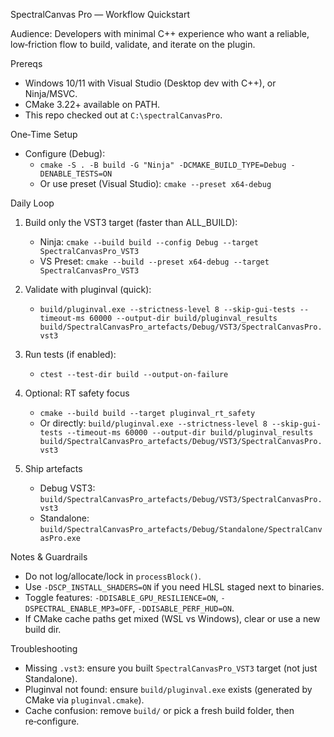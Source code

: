 SpectralCanvas Pro — Workflow Quickstart

Audience: Developers with minimal C++ experience who want a reliable, low‑friction flow to build, validate, and iterate on the plugin.

Prereqs
- Windows 10/11 with Visual Studio (Desktop dev with C++), or Ninja/MSVC.
- CMake 3.22+ available on PATH.
- This repo checked out at `C:\spectralCanvasPro`.

One‑Time Setup
- Configure (Debug):
  - `cmake -S . -B build -G "Ninja" -DCMAKE_BUILD_TYPE=Debug -DENABLE_TESTS=ON`
  - Or use preset (Visual Studio): `cmake --preset x64-debug`

Daily Loop
1) Build only the VST3 target (faster than ALL_BUILD):
   - Ninja: `cmake --build build --config Debug --target SpectralCanvasPro_VST3`
   - VS Preset: `cmake --build --preset x64-debug --target SpectralCanvasPro_VST3`

2) Validate with pluginval (quick):
   - `build/pluginval.exe --strictness-level 8 --skip-gui-tests --timeout-ms 60000 --output-dir build/pluginval_results build/SpectralCanvasPro_artefacts/Debug/VST3/SpectralCanvasPro.vst3`

3) Run tests (if enabled):
   - `ctest --test-dir build --output-on-failure`

4) Optional: RT safety focus
   - `cmake --build build --target pluginval_rt_safety`
   - Or directly: `build/pluginval.exe --strictness-level 8 --skip-gui-tests --timeout-ms 60000 --output-dir build/pluginval_results build/SpectralCanvasPro_artefacts/Debug/VST3/SpectralCanvasPro.vst3`

5) Ship artefacts
   - Debug VST3: `build/SpectralCanvasPro_artefacts/Debug/VST3/SpectralCanvasPro.vst3`
   - Standalone: `build/SpectralCanvasPro_artefacts/Debug/Standalone/SpectralCanvasPro.exe`

Notes & Guardrails
- Do not log/allocate/lock in `processBlock()`.
- Use `-DSCP_INSTALL_SHADERS=ON` if you need HLSL staged next to binaries.
- Toggle features: `-DDISABLE_GPU_RESILIENCE=ON`, `-DSPECTRAL_ENABLE_MP3=OFF`, `-DDISABLE_PERF_HUD=ON`.
- If CMake cache paths get mixed (WSL vs Windows), clear or use a new build dir.

Troubleshooting
- Missing `.vst3`: ensure you built `SpectralCanvasPro_VST3` target (not just Standalone).
- Pluginval not found: ensure `build/pluginval.exe` exists (generated by CMake via `pluginval.cmake`).
- Cache confusion: remove `build/` or pick a fresh build folder, then re‑configure.

